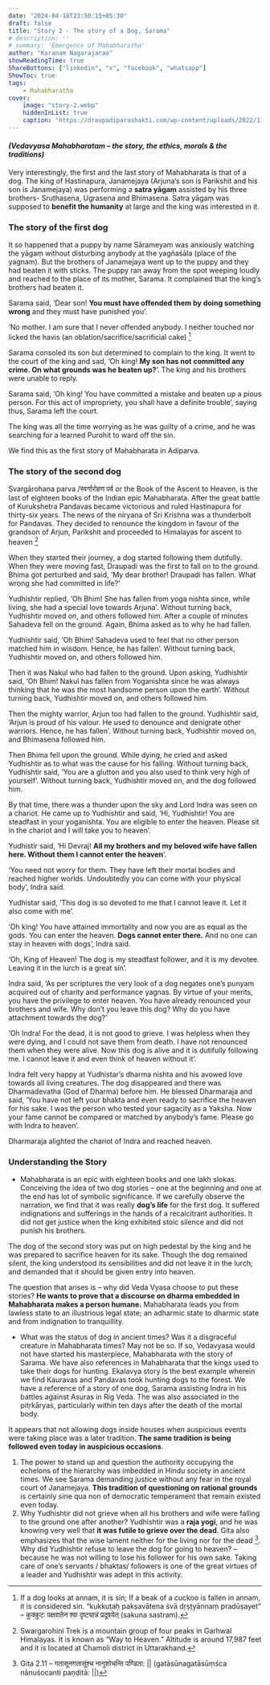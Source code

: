 ```yaml
---
date: "2024-04-18T23:50:15+05:30"
draft: false
title: "Story 2 - The story of a Dog, Sarama"
# description: ''
# summary: 'Emergence of Mahabharatha'
author: "Karanam Nagarajarao"
showReadingTime: true
ShareButtons: ["linkedin", "x", "facebook", "whatsapp"]
ShowToc: true
tags:
    - Mahabharatha
cover:
    image: "story-2.webp"
    hiddenInList: true
    caption: "https://draupadiparashakti.com/wp-content/uploads/2022/11/1920px-00005_Janamejaya_and_brothers.jpg"
---
```


#### _(Vedavyasa Mahabharatam – the story, the ethics, morals & the traditions)_

Very interestingly, the first and the last story of Mahabharata is that of a dog. The king of Hastinapura, Janamejaya (Arjuna’s son is Parikshit and his son is Janamejaya) was performing a **satra yāgaṃ** assisted by his three brothers- Sruthasena, Ugrasena and Bhimasena. Satra yāgaṃ was supposed to **benefit the humanity** at large and the king was interested in it.

### **The story of the first dog**

It so happened that a puppy by name Sārameyaṃ was anxiously watching the yāgaṃ without disturbing anybody at the yagñaśāla (place of the yagnam). But the brothers of Janamejaya went up to the puppy and they had beaten it with sticks. The puppy ran away from the spot weeping loudly and reached to the place of its mother, Sarama. It complained that the king’s brothers had beaten it.

Sarama said, ‘Dear son! **You must have offended them by doing something wrong** and they must have punished you’.

‘No mother. I am sure that I never offended anybody. I neither touched nor licked the havis (an oblation/sacrifice/sacrificial cake) [^1]

Sarama consoled its son but determined to complain to the king. It went to the court of the king and sad, ‘Oh king! **My son has not committed any crime. On what grounds was he beaten up?**’. The king and his brothers were unable to reply.

Sarama said, ‘Oh king! You have committed a mistake and beaten up a pious person. For this act of impropriety, you shall have a definite trouble’, saying thus, Sarama left the court.

The king was all the time worrying as he was guilty of a crime, and he was searching for a learned Purohit to ward off the sin.

We find this as the first story of Mahabharata in Adiparva.

### **The story of the second dog**

Svargārohaṇa parva /स्वर्गारोहण पर्व or the Book of the Ascent to Heaven, is the last of eighteen books of the Indian epic Mahabharata. After the great battle of Kurukshetra Pandavas became victorious and ruled Hastinapura for thirty-six years. The news of the niryana of Sri Krishna was a thunderbolt for Pandavas. They decided to renounce the kingdom in favour of the grandson of Arjun, Parikshit and proceeded to Himalayas for ascent to heaven [^2]

When they started their journey, a dog started following them dutifully. When they were moving fast, Draupadi was the first to fall on to the ground. Bhima got perturbed and said, ‘My dear brother! Draupadi has fallen. What wrong she had committed in life?’

Yudhishtir replied, ‘Oh Bhim! She has fallen from yoga nishta since, while living, she had a special love towards Arjuna’. Without turning back, Yudhishtir moved on, and others followed him. After a couple of minutes Sahadeva fell on the ground. Again, Bhima asked as to why he had fallen.

Yudhishtir said, ‘Oh Bhim! Sahadeva used to feel that no other person matched him in wisdom. Hence, he has fallen’. Without turning back, Yudhishtir moved on, and others followed him.

Then it was Nakul who had fallen to the ground. Upon asking, Yudhishtir said, ‘Oh Bhim! Nakul has fallen from Yoganishta since he was always thinking that he was the most handsome person upon the earth’. Without turning back, Yudhishtir moved on, and others followed him.

Then the mighty warrior, Arjun too had fallen to the ground. Yudhishtir said, ‘Arjun is proud of his valour. He used to denounce and denigrate other warriors. Hence, he has fallen’. Without turning back, Yudhishtir moved on, and Bhimasena followed him.

Then Bhima fell upon the ground. While dying, he cried and asked Yudhishtir as to what was the cause for his falling. Without turning back, Yudhishtir said, ‘You are a glutton and you also used to think very high of yourself’. Without turning back, Yudhishtir moved on, and the dog followed him.

By that time, there was a thunder upon the sky and Lord Indra was seen on a chariot. He came up to Yudhishtir and said, ‘Hi, Yudhishtir! You are steadfast in your yoganishta. You are eligible to enter the heaven. Please sit in the chariot and I will take you to heaven’.

Yudhistir said, ‘Hi Devraj! **All my brothers and my beloved wife have fallen here. Without them I cannot enter the heaven**’.

‘You need not worry for them. They have left their mortal bodies and reached higher worlds. Undoubtedly you can come with your physical body’, Indra said.

Yudhistar said, ‘This dog is so devoted to me that I cannot leave it. Let it also come with me’.

‘Oh king! You have attained immortality and now you are as equal as the gods. You can enter the heaven. **Dogs cannot enter there.** And no one can stay in heaven with dogs’, Indra said.

‘Oh, King of Heaven! The dog is my steadfast follower, and it is my devotee. Leaving it in the lurch is a great sin’.

Indra said, ‘As per scriptures the very look of a dog negates one’s punyam acquired out of charity and performance yagnas. By virtue of your merits, you have the privilege to enter heaven. You have already renounced your brothers and wife. Why don’t you leave this dog? Why do you have attachment towards the dog?’

‘Oh Indra! For the dead, it is not good to grieve. I was helpless when they were dying, and I could not save them from death. I have not renounced them when they were alive. Now this dog is alive and it is dutifully following me. I cannot leave it and even think of heaven without it’.

Indra felt very happy at Yudhistar’s dharma nishta and his avowed love towards all living creatures. The dog disappeared and there was Dharmadevatha (God of Dharma) before him. He blessed Dharmaraja and said, ‘You have not left your bhakta and even ready to sacrifice the heaven for his sake. I was the person who tested your sagacity as a Yaksha. Now your fame cannot be compared or matched by anybody’s fame. Please go with Indra to heaven’.

Dharmaraja alighted the chariot of Indra and reached heaven.

### **Understanding the Story**

- Mahabharata is an epic with eighteen books and one lakh slokas. Conceiving the idea of two dog stories – one at the beginning and one at the end has lot of symbolic significance. If we carefully observe the narration, we find that it was really **dog’s life** for the first dog. It suffered indignations and sufferings in the hands of a recalcitrant authorities. It did not get justice when the king exhibited stoic silence and did not punish his brothers.

The dog of the second story was put on high pedestal by the king and he was prepared to sacrifice heaven for its sake. Though the dog remained silent, the king understood its sensibilities and did not leave it in the lurch; and demanded that it should be given entry into heaven.

The question that arises is – why did Veda Vyasa choose to put these stories? **He wants to prove that a discourse on dharma embedded in Mahabharata makes a person humane.** Mahabharata leads you from lawless state to an illustrious legal state; an adharmic state to dharmic state and from indignation to tranquillity.

- What was the status of dog in ancient times? Was it a disgraceful creature in Mahabharata times? May not be so. If so, Vedavyasa would not have started his masterpiece, Mahabharata with the story of Sarama. We have also references in Mahabharata that the kings used to take their dogs for hunting. Ekalavya story is the best example wherein we find Kauravas and Pandavas took hunting dogs to the forest. We have a reference of a story of one dog, Sarama assisting Indra in his battles against Asuras in Rig Veda. The was also associated in the pitṛkāryas, particularly within ten days after the death of the mortal body.

It appears that not allowing dogs inside houses when auspicious events were taking place was a later tradition. **The same tradition is being followed even today in auspicious occasions**.

1. The power to stand up and question the authority occupying the echelons of the hierarchy was imbedded in Hindu society in ancient times. We see Sarama demanding justice without any fear in the royal court of Janamejaya. **This tradition of questioning on rational grounds** is certainly sine qua non of democratic temperament that remain existed even today.
2. Why Yudhishtir did not grieve when all his brothers and wife were falling to the ground one after another? Yudhishtir was a **raja yogi**, and he was knowing very well that **it was futile to grieve over the dead**. Gita also emphasizes that the wise lament neither for the living nor for the dead [^3]. Why did Yudhishtir refuse to leave the dog for going to heaven? – because he was not willing to lose his follower for his own sake. Taking care of one’s servants / bhaktas/ followers is one of the great virtues of a leader and Yudhishtir was adept in this activity.

[^1]: If a dog looks at annam, it is sin; If a beak of a cuckoo is fallen in annam, it is considered sin. “kukkuṭaḥ pakṣavātena śvā dṛṣṭyānnaṃ pradūṣayet” – कुक्कुटः पक्षवातेन श्वा दृष्ट्यान्नं प्रदूषयेत् (sakuna sastram).

[^2]: Swargarohini Trek is a mountain group of four peaks in Garhwal Himalayas. It is known as “Way to Heaven.” Altitude is around 17,987 feet and it is located at Chamoli district in Uttarakhand.

[^3]: Gita 2.11 – गतासूनगतासूंश्च नानुशोचन्ति पण्डिता: || (gatāsūnagatāsūṃśca nānuśocanti paṇḍitā: ||)